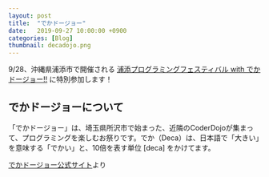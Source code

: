 ```yaml
---
layout: post
title:  "でかドージョー"
date:   2019-09-27 10:00:00 +0900
categories: [Blog]
thumbnail: decadojo.png
---
```

9/28、沖縄県浦添市で開催される [浦添プログラミングフェスティバル with でかドージョー!!](http://www.coderdojo-urasoe.com/?p=1082) に特別参加します！

## でかドージョーについて
「でかドージョー」は、埼玉県所沢市で始まった、近隣のCoderDojoが集まって、プログラミングを楽しむお祭りです。でか（Deca）は、日本語で「大きい」を意味する「でかい」と、10倍を表す単位 [deca] をかけてます。

[でかドージョー公式サイト](http://decadojo.coderdojo.jp/)より
